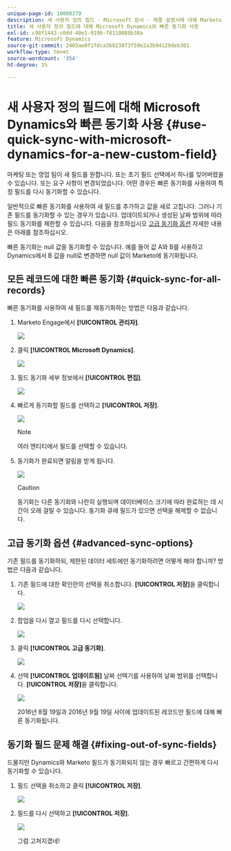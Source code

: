 ```yaml
---
unique-page-id: 10098379
description: 새 사용자 정의 필드 - Microsoft 문서 - 제품 설명서에 대해 Marketo Dynamics와 빠른 동기화 사용
title: 새 사용자 정의 필드에 대해 Microsoft Dynamics와 빠른 동기화 사용
exl-id: c98f1443-c0dd-40e1-919b-f8110088b38a
feature: Microsoft Dynamics
source-git-commit: 2403ae0f1fdca3b8238f3f59e2a3b94129deb301
workflow-type: tm+mt
source-wordcount: '354'
ht-degree: 1%

---
```


# 새 사용자 정의 필드에 대해 Microsoft Dynamics와 빠른 동기화 사용 {#use-quick-sync-with-microsoft-dynamics-for-a-new-custom-field}

마케팅 또는 영업 팀이 새 필드를 원합니다. 또는 초기 필드 선택에서 하나를 잊어버렸을 수 있습니다. 또는 요구 사항이 변경되었습니다. 어떤 경우든 빠른 동기화를 사용하여 특정 필드를 다시 동기화할 수 있습니다.

일반적으로 빠른 동기화를 사용하여 새 필드를 추가하고 값을 새로 고칩니다. 그러나 기존 필드를 동기화할 수 있는 경우가 있습니다. 업데이트되거나 생성된 날짜 범위에 따라 필드 동기화를 제한할 수 있습니다. 다음을 참조하십시오 [고급 동기화 옵션](#Advanced_Sync_Options) 자세한 내용은 아래를 참조하십시오.

빠른 동기화는 null 값을 동기화할 수 있습니다. 예를 들어 값 A와 B를 사용하고 Dynamics에서 B 값을 null로 변경하면 null 값이 Marketo에 동기화됩니다.

## 모든 레코드에 대한 빠른 동기화 {#quick-sync-for-all-records}

빠른 동기화를 사용하여 새 필드를 재동기화하는 방법은 다음과 같습니다.

1. Marketo Engage에서 **[!UICONTROL 관리자]**.

   ![](assets/image2016-8-19-11-3a14-3a5.png)

1. 클릭 **[!UICONTROL Microsoft Dynamics]**.

   ![](assets/image2016-8-19-11-3a15-3a8.png)

1. 필드 동기화 세부 정보에서 **[!UICONTROL 편집]**.

   ![](assets/image2016-8-19-11-3a16-3a22.png)

1. 빠르게 동기화할 필드를 선택하고 **[!UICONTROL 저장]**.

   ![](assets/image2016-8-25-15-3a26-3a11.png)

   >[!NOTE]
   >
   >여러 엔티티에서 필드를 선택할 수 있습니다.

1. 동기화가 완료되면 알림을 받게 됩니다.

   ![](assets/field-sync-update-notification.png)

   >[!CAUTION]
   >
   >동기화는 다른 동기화와 나란히 실행되며 데이터베이스 크기에 따라 완료하는 데 시간이 오래 걸릴 수 있습니다. 동기화 큐에 필드가 있으면 선택을 해제할 수 없습니다.

## 고급 동기화 옵션 {#advanced-sync-options}

기존 필드를 동기화하되, 제한된 데이터 세트에만 동기화하려면 어떻게 해야 합니까? 방법은 다음과 같습니다.

1. 기존 필드에 대한 확인란의 선택을 취소합니다. **[!UICONTROL 저장]**&#x200B;을 클릭합니다.

   ![](assets/image2016-8-25-16-3a16-3a32.png)

1. 팝업을 다시 열고 필드를 다시 선택합니다.

   ![](assets/select-field-reselect-hand.png)

1. 클릭 **[!UICONTROL 고급 동기화]**.

   ![](assets/image2016-8-25-15-3a52-3a9.png)

1. 선택 **[!UICONTROL 업데이트됨]** 날짜 선택기를 사용하여 날짜 범위를 선택합니다. **[!UICONTROL 저장]**&#x200B;을 클릭합니다.

   ![](assets/image2016-8-25-16-3a0-3a3.png)

   2016년 8월 19일과 2016년 9월 19일 사이에 업데이트된 레코드만 필드에 대해 빠른 동기화됩니다.

## 동기화 필드 문제 해결 {#fixing-out-of-sync-fields}

드물지만 Dynamics와 Marketo 필드가 동기화되지 않는 경우 빠르고 간편하게 다시 동기화할 수 있습니다.

1. 필드 선택을 취소하고 클릭 **[!UICONTROL 저장]**.

   ![](assets/image2016-8-25-16-3a16-3a32-1.png)

1. 필드를 다시 선택하고 **[!UICONTROL 저장]**.

   ![](assets/image2016-8-25-16-3a20-3a45.png)

   그럼 고쳐지겠네!
